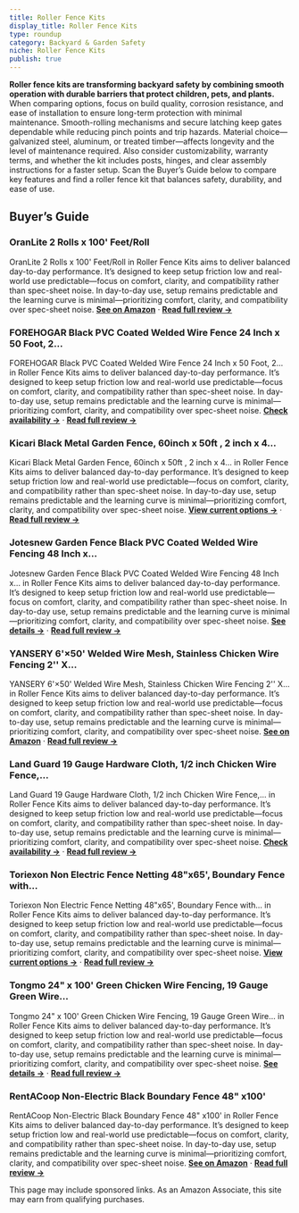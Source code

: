 ```yaml
---
title: Roller Fence Kits
display_title: Roller Fence Kits
type: roundup
category: Backyard & Garden Safety
niche: Roller Fence Kits
publish: true
---
```


<p><strong>Roller fence kits are transforming backyard safety by combining smooth operation with durable barriers that protect children, pets, and plants.</strong> When comparing options, focus on build quality, corrosion resistance, and ease of installation to ensure long-term protection with minimal maintenance. Smooth-rolling mechanisms and secure latching keep gates dependable while reducing pinch points and trip hazards. Material choice&mdash;galvanized steel, aluminum, or treated timber&mdash;affects longevity and the level of maintenance required. Also consider customizability, warranty terms, and whether the kit includes posts, hinges, and clear assembly instructions for a faster setup. Scan the Buyer’s Guide below to compare key features and find a roller fence kit that balances safety, durability, and ease of use.</p>

<h2>Buyer’s Guide</h2>
<h3>OranLite 2 Rolls x 100' Feet/Roll</h3>
<p>OranLite 2 Rolls x 100' Feet/Roll in Roller Fence Kits aims to deliver balanced day-to-day performance. It’s designed to keep setup friction low and real-world use predictable&mdash;focus on comfort, clarity, and compatibility rather than spec-sheet noise. In day-to-day use, setup remains predictable and the learning curve is minimal&mdash;prioritizing comfort, clarity, and compatibility over spec-sheet noise. <a href="https://amzn.to/42IMYgJ" target="_blank" rel="nofollow sponsored noopener noopener" target="_blank"><strong>See on Amazon</strong></a> · <a href="/reviews/oranlite-2-rolls-x-100-feet-roll-plastic-garden-fence-roll-pets-animals-4d79e530/"><strong>Read full review &rarr;</strong></a></p>
<h3>FOREHOGAR Black PVC Coated Welded Wire Fence 24 Inch x 50 Foot, 2…</h3>
<p>FOREHOGAR Black PVC Coated Welded Wire Fence 24 Inch x 50 Foot, 2… in Roller Fence Kits aims to deliver balanced day-to-day performance. It’s designed to keep setup friction low and real-world use predictable&mdash;focus on comfort, clarity, and compatibility rather than spec-sheet noise. In day-to-day use, setup remains predictable and the learning curve is minimal&mdash;prioritizing comfort, clarity, and compatibility over spec-sheet noise. <a href="https://amzn.to/4okOWfn" target="_blank" rel="nofollow sponsored noopener noopener" target="_blank"><strong>Check availability &rarr;</strong></a> · <a href="/reviews/forehogar-black-pvc-coated-welded-wire-fence-24-inch-x-50-foot-2-inch-x-be3e29e5/"><strong>Read full review &rarr;</strong></a></p>
<h3>Kicari Black Metal Garden Fence, 60inch x 50ft , 2 inch x 4…</h3>
<p>Kicari Black Metal Garden Fence, 60inch x 50ft , 2 inch x 4… in Roller Fence Kits aims to deliver balanced day-to-day performance. It’s designed to keep setup friction low and real-world use predictable&mdash;focus on comfort, clarity, and compatibility rather than spec-sheet noise. In day-to-day use, setup remains predictable and the learning curve is minimal&mdash;prioritizing comfort, clarity, and compatibility over spec-sheet noise. <a href="https://amzn.to/4q8NWwR" target="_blank" rel="nofollow sponsored noopener noopener" target="_blank"><strong>View current options &rarr;</strong></a> · <a href="/reviews/kicari-black-metal-garden-fence-60inch-h-x-50ft-l-2-inch-x-4-inch-12-5g-d14a0aed/"><strong>Read full review &rarr;</strong></a></p>
<h3>Jotesnew Garden Fence Black PVC Coated Welded Wire Fencing 48 Inch x…</h3>
<p>Jotesnew Garden Fence Black PVC Coated Welded Wire Fencing 48 Inch x… in Roller Fence Kits aims to deliver balanced day-to-day performance. It’s designed to keep setup friction low and real-world use predictable&mdash;focus on comfort, clarity, and compatibility rather than spec-sheet noise. In day-to-day use, setup remains predictable and the learning curve is minimal&mdash;prioritizing comfort, clarity, and compatibility over spec-sheet noise. <a href="https://amzn.to/4hdEdAZ" target="_blank" rel="nofollow sponsored noopener noopener" target="_blank"><strong>See details &rarr;</strong></a> · <a href="/reviews/jotesnew-garden-fence-black-pvc-coated-welded-wire-fencing-48-inch-x-50-b223636e/"><strong>Read full review &rarr;</strong></a></p>
<h3>YANSERY 6'×50' Welded Wire Mesh, Stainless Chicken Wire Fencing 2'' X…</h3>
<p>YANSERY 6'×50' Welded Wire Mesh, Stainless Chicken Wire Fencing 2'' X… in Roller Fence Kits aims to deliver balanced day-to-day performance. It’s designed to keep setup friction low and real-world use predictable&mdash;focus on comfort, clarity, and compatibility rather than spec-sheet noise. In day-to-day use, setup remains predictable and the learning curve is minimal&mdash;prioritizing comfort, clarity, and compatibility over spec-sheet noise. <a href="https://amzn.to/491LS3q" target="_blank" rel="nofollow sponsored noopener noopener" target="_blank"><strong>See on Amazon</strong></a> · <a href="/reviews/yansery-6-50-welded-wire-mesh-stainless-chicken-wire-fencing-2-x-4-15ga-e38d6593/"><strong>Read full review &rarr;</strong></a></p>
<h3>Land Guard 19 Gauge Hardware Cloth, 1/2 inch Chicken Wire Fence,…</h3>
<p>Land Guard 19 Gauge Hardware Cloth, 1/2 inch Chicken Wire Fence,… in Roller Fence Kits aims to deliver balanced day-to-day performance. It’s designed to keep setup friction low and real-world use predictable&mdash;focus on comfort, clarity, and compatibility rather than spec-sheet noise. In day-to-day use, setup remains predictable and the learning curve is minimal&mdash;prioritizing comfort, clarity, and compatibility over spec-sheet noise. <a href="https://amzn.to/48tAWLP" target="_blank" rel="nofollow sponsored noopener noopener" target="_blank"><strong>Check availability &rarr;</strong></a> · <a href="/reviews/land-guard-19-gauge-hardware-cloth-1-2-inch-chicken-wire-fence-galvaniz-cff0a5c4/"><strong>Read full review &rarr;</strong></a></p>
<h3>Toriexon Non Electric Fence Netting 48"x65', Boundary Fence with…</h3>
<p>Toriexon Non Electric Fence Netting 48"x65', Boundary Fence with… in Roller Fence Kits aims to deliver balanced day-to-day performance. It’s designed to keep setup friction low and real-world use predictable&mdash;focus on comfort, clarity, and compatibility rather than spec-sheet noise. In day-to-day use, setup remains predictable and the learning curve is minimal&mdash;prioritizing comfort, clarity, and compatibility over spec-sheet noise. <a href="https://amzn.to/4793jML" target="_blank" rel="nofollow sponsored noopener noopener" target="_blank"><strong>View current options &rarr;</strong></a> · <a href="/reviews/toriexon-non-electric-fence-netting-48-x65-boundary-fence-with-double-s-5a705c3e/"><strong>Read full review &rarr;</strong></a></p>
<h3>Tongmo 24" x 100' Green Chicken Wire Fencing, 19 Gauge Green Wire…</h3>
<p>Tongmo 24" x 100' Green Chicken Wire Fencing, 19 Gauge Green Wire… in Roller Fence Kits aims to deliver balanced day-to-day performance. It’s designed to keep setup friction low and real-world use predictable&mdash;focus on comfort, clarity, and compatibility rather than spec-sheet noise. In day-to-day use, setup remains predictable and the learning curve is minimal&mdash;prioritizing comfort, clarity, and compatibility over spec-sheet noise. <a href="https://amzn.to/43klz4I" target="_blank" rel="nofollow sponsored noopener noopener" target="_blank"><strong>See details &rarr;</strong></a> · <a href="/reviews/tongmo-24-x-100-green-chicken-wire-fencing-19-gauge-green-wire-fence-1-07998a27/"><strong>Read full review &rarr;</strong></a></p>
<h3>RentACoop Non-Electric Black Boundary Fence 48" x100'</h3>
<p>RentACoop Non-Electric Black Boundary Fence 48" x100' in Roller Fence Kits aims to deliver balanced day-to-day performance. It’s designed to keep setup friction low and real-world use predictable&mdash;focus on comfort, clarity, and compatibility rather than spec-sheet noise. In day-to-day use, setup remains predictable and the learning curve is minimal&mdash;prioritizing comfort, clarity, and compatibility over spec-sheet noise. <a href="https://amzn.to/4n3KnF9" target="_blank" rel="nofollow sponsored noopener noopener" target="_blank"><strong>See on Amazon</strong></a> · <a href="/reviews/rentacoop-non-electric-black-boundary-fence-48-x100-suitable-for-chicke-afd48267/"><strong>Read full review &rarr;</strong></a></p>
<aside class="disclosure">This page may include sponsored links. As an Amazon Associate, this site may earn from qualifying purchases.</aside>
